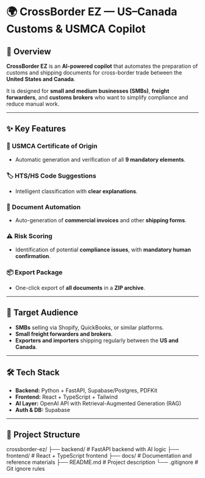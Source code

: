 # 🌍 CrossBorder EZ — US–Canada Customs & USMCA Copilot

## 📌 Overview
**CrossBorder EZ** is an **AI-powered copilot** that automates the preparation of customs and shipping documents for cross-border trade between the **United States and Canada**.  

It is designed for **small and medium businesses (SMBs)**, **freight forwarders**, and **customs brokers** who want to simplify compliance and reduce manual work.  

---

## ✨ Key Features

### 📄 USMCA Certificate of Origin  
- Automatic generation and verification of all **9 mandatory elements**.  

### 🏷️ HTS/HS Code Suggestions  
- Intelligent classification with **clear explanations**.  

### 📑 Document Automation  
- Auto-generation of **commercial invoices** and other **shipping forms**.  

### ⚠️ Risk Scoring  
- Identification of potential **compliance issues**, with **mandatory human confirmation**.  

### 📦 Export Package  
- One-click export of **all documents** in a **ZIP archive**.  

---

## 🎯 Target Audience
- **SMBs** selling via Shopify, QuickBooks, or similar platforms.  
- **Small freight forwarders and brokers**.  
- **Exporters and importers** shipping regularly between the **US and Canada**.  

---

## 🛠 Tech Stack
- **Backend:** Python + FastAPI, Supabase/Postgres, PDFKit  
- **Frontend:** React + TypeScript + Tailwind  
- **AI Layer:** OpenAI API with Retrieval-Augmented Generation (RAG)  
- **Auth & DB:** Supabase  

---

## 📂 Project Structure
crossborder-ez/
├── backend/ # FastAPI backend with AI logic
├── frontend/ # React + TypeScript frontend
├── docs/ # Documentation and reference materials
├── README.md # Project description
└── .gitignore # Git ignore rules
